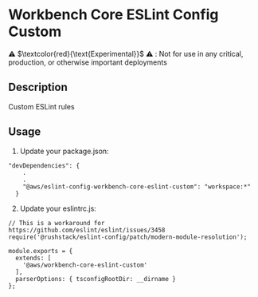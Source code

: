 # Workbench Core ESLint Config Custom

⚠️ $\textcolor{red}{\text{Experimental}}$ ⚠️ : Not for use in any critical, production, or otherwise important deployments

## Description
Custom ESLint rules

## Usage
1. Update your package.json:

```
"devDependencies": {
    .
    .
    "@aws/eslint-config-workbench-core-eslint-custom": "workspace:*"
  }
```

2. Update your eslintrc.js:

```
// This is a workaround for https://github.com/eslint/eslint/issues/3458
require('@rushstack/eslint-config/patch/modern-module-resolution');

module.exports = {
  extends: [
    '@aws/workbench-core-eslint-custom'
  ],
  parserOptions: { tsconfigRootDir: __dirname }
};
```
